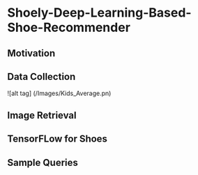 # Shoely-Deep-Learning-Based-Shoe-Recommender
## Motivation

## Data Collection
![alt tag] (/Images/Kids_Average.pn)
## Image Retrieval
## TensorFLow for Shoes
## Sample Queries
